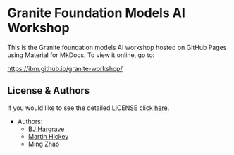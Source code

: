# Granite Foundation Models AI Workshop

This is the Granite foundation models AI workshop hosted on GitHub Pages using Material for MkDocs. To view it online, go to:

<https://ibm.github.io/granite-workshop/>

## License & Authors

If you would like to see the detailed LICENSE click [here](./LICENSE).

- Authors:
  - [BJ Hargrave](https://github.com/bjhargrave)
  - [Martin Hickey](https://github.com/hickeyma)
  - [Ming Zhao](https://github.com/mingxzhao)
